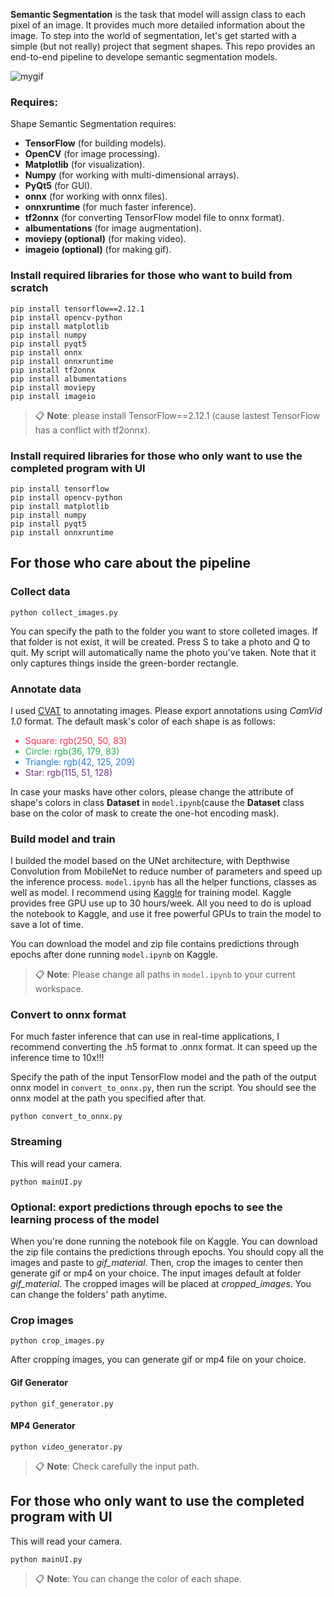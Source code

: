 <b>Semantic Segmentation</b> is the task that model will assign class to each pixel of an image. It provides much more detailed information about the image. To step into the world of segmentation, let's get started with a simple (but not really) project that segment shapes.
This repo provides an end-to-end pipeline to develope semantic segmentation models.

![mygif](https://github.com/albert-goldenowl/Segmentation-DEMO1/assets/140538269/d422dc65-6526-442e-8cab-4ae64449b215)

### Requires:
Shape Semantic Segmentation requires:
<ul>
<li><b>TensorFlow</b> (for building models).</li>
<li><b>OpenCV</b> (for image processing).</li>
<li><b>Matplotlib</b> (for visualization).</li>
<li><b>Numpy</b> (for working with multi-dimensional arrays).</li>
<li><b>PyQt5</b> (for GUI).</li>
<li><b>onnx</b> (for working with onnx files).</li>
<li><b>onnxruntime</b> (for much faster inference).</li>
<li><b>tf2onnx</b> (for converting TensorFlow model file to onnx 
format). </li>
<li><b>albumentations</b> (for image augmentation).</li>
<li><b>moviepy (optional)</b> (for making video).</li>
<li><b>imageio (optional)</b> (for making gif).</li>
</ul>

### Install required libraries for those who want to build from scratch
```
pip install tensorflow==2.12.1
pip install opencv-python
pip install matplotlib
pip install numpy
pip install pyqt5
pip install onnx
pip install onnxruntime
pip install tf2onnx
pip install albumentations
pip install moviepy
pip install imageio
```

> :clipboard: **Note**: please install TensorFlow==2.12.1 (cause lastest TensorFlow has a conflict with tf2onnx).

### Install required libraries for those who only want to use the completed program with UI

```
pip install tensorflow
pip install opencv-python
pip install matplotlib
pip install numpy
pip install pyqt5
pip install onnxruntime
```

## For those who care about the pipeline
### Collect data
```
python collect_images.py
```
You can specify the path to the folder you want to store colleted images. If that folder is not exist, it will be created. Press S to take a photo and Q to quit. My script will automatically name the photo you've taken. Note that it only captures things inside the green-border rectangle.
### Annotate data
I used [CVAT](https://www.cvat.ai/) to annotating images. Please export annotations using *CamVid 1.0* format. The default mask's color of each shape is as follows:
<ul>
<li style='color:rgb(250, 50, 83)'>Square: rgb(250, 50, 83)</li>
<li style='color:rgb(36, 179, 83)'>Circle: rgb(36, 179, 83)</li>
<li style='color:rgb(42, 125, 209)'>Triangle: rgb(42, 125, 209)</li>
<li style='color:rgb(115, 51, 128)'>Star: rgb(115, 51, 128)</li>
</ul>

In case your masks have other colors, please change the attribute of shape's colors in class **Dataset** in ```model.ipynb```(cause the **Dataset** class base on the color of mask to create the one-hot encoding mask).

### Build model and train

I builded the model based on the UNet architecture, with Depthwise Convolution from MobileNet to reduce number of parameters and speed up the inference process.
```model.ipynb``` has all the helper functions, classes as well as model. I recommend using [Kaggle](https://www.kaggle.com/) for training model. Kaggle provides free GPU use up to 30 hours/week. All you need to do is upload the notebook to Kaggle, and use it free powerful GPUs to train the model to save a lot of time. 

You can download the model and zip file contains predictions through epochs after done running ```model.ipynb``` on Kaggle.

> :clipboard: **Note**: Please change all paths in ```model.ipynb``` to your current workspace.
### Convert to onnx format
For much faster inference that can use in real-time applications, I recommend converting the .h5 format to .onnx format. It can speed up the inference time to 10x!!!

Specify the path of the input TensorFlow model and the path of the output onnx model in ```convert_to_onnx.py```, then run the script. You should see the onnx model at the path you specified after that.

```
python convert_to_onnx.py
```

### Streaming
This will read your camera.
```
python mainUI.py
```
### Optional: export predictions through epochs to see the learning process of the model

When you're done running the notebook file on Kaggle. You can download the zip file contains the predictions through epochs. You should copy all the images and paste to *gif_material*. Then, crop the images to center then generate gif or mp4 on your choice. The input images default at folder *gif_material*. The cropped images will be placed at *cropped_images*. You can change the folders' path anytime.
### Crop images 
```
python crop_images.py
```
After cropping images, you can generate gif or mp4 file on your choice.
#### Gif Generator
```
python gif_generator.py
```
#### MP4 Generator
```
python video_generator.py
```
> :clipboard: **Note**: Check carefully the input path.
## For those who only want to use the completed program with UI
This will read your camera.
```
python mainUI.py
```
> :clipboard: **Note**: You can change the color of each shape.
